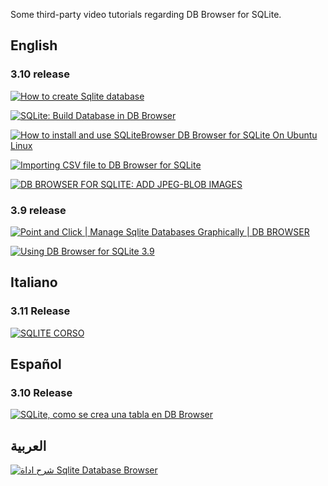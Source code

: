 Some third-party video tutorials regarding DB Browser for SQLite.

## English
### 3.10 release
[![How to create Sqlite database](http://img.youtube.com/vi/Pni6WxHFTUg/0.jpg)](http://www.youtube.com/watch?v=Pni6WxHFTUg "How to create Sqlite database")

[![SQLite: Build Database in DB Browser](http://img.youtube.com/vi/YLOZpYAYPLQ/0.jpg)](http://www.youtube.com/watch?v=YLOZpYAYPLQ "SQLite: Build Database in DB Browser")

[![How to install and use SQLiteBrowser DB Browser for SQLite On Ubuntu Linux](http://img.youtube.com/vi/YVNGUqARjHg/0.jpg)](http://www.youtube.com/watch?v=YVNGUqARjHg "How to install and use SQLiteBrowser DB Browser for SQLite On Ubuntu Linux")

[![Importing CSV file to DB Browser for SQLite](http://img.youtube.com/vi/TOqI-KiTBKU/0.jpg)](http://www.youtube.com/watch?v=TOqI-KiTBKU "Importing CSV file to DB Browser for SQLite")

[![DB BROWSER FOR SQLITE: ADD JPEG-BLOB IMAGES](http://img.youtube.com/vi/CW739mop1Nc/0.jpg)](http://www.youtube.com/watch?v=CW739mop1Nc&t=30s "DB BROWSER FOR SQLITE: ADD JPEG-BLOB IMAGES")

### 3.9 release
[![Point and Click | Manage Sqlite Databases Graphically | DB BROWSER](http://img.youtube.com/vi/HneWIDGX35g/0.jpg)](https://www.youtube.com/watch?v=HneWIDGX35g "Point and Click | Manage Sqlite Databases Graphically | DB BROWSER")

[![Using DB Browser for SQLite 3.9](http://img.youtube.com/vi/2pbL7gTHMRw/0.jpg)](http://www.youtube.com/watch?v=2pbL7gTHMRw "Using DB Browser for SQLite 3.9")

## Italiano
### 3.11 Release

[![SQLITE CORSO](http://img.youtube.com/vi/yWrhxCrguy0/0.jpg)](https://www.youtube.com/watch?v=yWrhxCrguy0&list=PLaguh5H6_Ux0f49mWM8bJnnnWzJ3hknuZ "SQLITE CORSO")

## Español
### 3.10 Release
[![SQLite, como se crea una tabla en DB Browser](http://img.youtube.com/vi/wyP5Qy4s1Pk/0.jpg)](https://www.youtube.com/watch?v=wyP5Qy4s1Pk "SQLite, como se crea una tabla en DB Browser")

## العربية
[![شرح اداة Sqlite Database Browser](http://img.youtube.com/vi/_OTQ7wSUoOM/0.jpg)](https://www.youtube.com/watch?v=_OTQ7wSUoOM "شرح اداة Sqlite Database Browser")